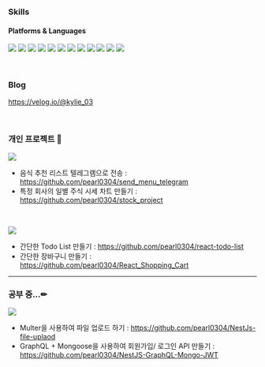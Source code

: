 <!-- - 👋 Hi, I’m @pearl0304
- 👀 I’m interested in ...
- 🌱 I’m currently learning ...
- 💞️ I’m looking to collaborate on ...
- 📫 How to reach me ... -->

<!---
pearl0304/pearl0304 is a ✨ special ✨ repository because its `README.md` (this file) appears on your GitHub profile.
You can click the Preview link to take a look at your changes.
--->

### Skills 
#### Platforms & Languages
<img src="https://img.shields.io/badge/PHP-777BB4?style=flat-square&logo=PHP&logoColor=white"/>  <img src="https://img.shields.io/badge/JavaScript-F7DF1E?style=flat-square&logo=JavaScript&logoColor=white"/>  <img src="https://img.shields.io/badge/TypeScript-3178C6?style=flat-square&logo=TypeScript&logoColor=white"/> <img src="https://img.shields.io/badge/Python-3776AB?style=flat-square&logo=Python&logoColor=white"/> <img src="https://img.shields.io/badge/React-61DAFB?style=flat-square&logo=React&logoColor=white"/>
<img src="https://img.shields.io/badge/Node.js-339933?style=flat-square&logo=Node.js&logoColor=white"/>  <img src="https://img.shields.io/badge/GraphQL-E10098?style=flat-square&logo=GraphQL&logoColor=white"/>  <img src="https://img.shields.io/badge/Apollo GraphQL-311C87?style=flat-square&logo=Apollo GraphQL&logoColor=white"/>  <img src="https://img.shields.io/badge/Elasticsearch-005571?style=flat-square&logo=Elasticsearch&logoColor=white"/>  <img src="https://img.shields.io/badge/MongoDB-47A248?style=flat-square&logo=MongoDB&logoColor=white"/>  <img src="https://img.shields.io/badge/MySQL-4479A1?style=flat-square&logo=MySQL&logoColor=white"/> <img src="https://img.shields.io/badge/Firebase-FFCA28?style=flat-square&logo=Firebase&logoColor=white"/>

</br>

### Blog
https://velog.io/@kylie_03

</br>

### 개인 프로젝트 📝
<img src="https://img.shields.io/badge/Python-3776AB?style=flat-square&logo=Python&logoColor=white"/> </br>
* 음식 추천 리스트 텔레그램으로 전송 : https://github.com/pearl0304/send_menu_telegram </br>
* 특정 회사의 일별 주식 시세 차트 만들기 : https://github.com/pearl0304/stock_project </br>

</br>

<img src="https://img.shields.io/badge/React-61DAFB?style=flat-square&logo=React&logoColor=white"/>  </br>
* 간단한 Todo List 만들기 : https://github.com/pearl0304/react-todo-list
* 간단한 장바구니 만들기 : https://github.com/pearl0304/React_Shopping_Cart

---

### 공부 중...✏
<img src="https://img.shields.io/badge/NestJS-E0234E?style=flat-square&logo=NestJS&logoColor=white"/> </br>
* Multer을 사용하여 파일 업로드 하기 : https://github.com/pearl0304/NestJs-file-uplaod
* GraphQL + Mongoose을 사용하여 회원가입/ 로그인 API 만들기 : https://github.com/pearl0304/NestJS-GraphQL-Mongo-JWT

